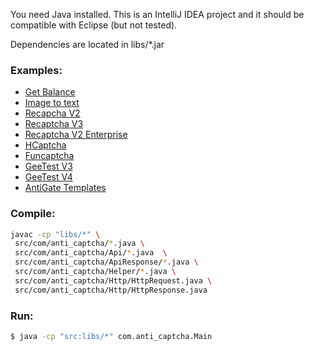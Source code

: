 You need Java installed.
This is an IntelliJ IDEA project and it should be compatible with Eclipse (but not tested).

Dependencies are located in libs/*.jar

### Examples:
- [Get Balance](https://github.com/anti-captcha/anticaptcha-java/blob/master/src/com/anti_captcha/Main.java#L481)
- [Image to text](https://github.com/anti-captcha/anticaptcha-java/blob/master/src/com/anti_captcha/Main.java#L210)
- [Recapcha V2](https://github.com/anti-captcha/anticaptcha-java/blob/master/src/com/anti_captcha/Main.java#L236)
- [Recaptcha V3](https://github.com/anti-captcha/anticaptcha-java/blob/master/src/com/anti_captcha/Main.java#L307)
- [Recaptcha V2 Enterprise](https://github.com/anti-captcha/anticaptcha-java/blob/master/src/com/anti_captcha/Main.java#L417)
- [HCaptcha](https://github.com/anti-captcha/anticaptcha-java/blob/master/src/com/anti_captcha/Main.java#L263)
- [Funcaptcha](https://github.com/anti-captcha/anticaptcha-java/blob/master/src/com/anti_captcha/Main.java#L496)
- [GeeTest V3](https://github.com/anti-captcha/anticaptcha-java/blob/master/src/com/anti_captcha/Main.java#L77)
- [GeeTest V4](https://github.com/anti-captcha/anticaptcha-java/blob/master/src/com/anti_captcha/Main.java#L113)
- [AntiGate Templates](https://github.com/anti-captcha/anticaptcha-java/blob/master/src/com/anti_captcha/Main.java#L566)



### Compile:
```bash
javac -cp "libs/*" \
 src/com/anti_captcha/*.java \
 src/com/anti_captcha/Api/*.java  \
 src/com/anti_captcha/ApiResponse/*.java \
 src/com/anti_captcha/Helper/*.java \
 src/com/anti_captcha/Http/HttpRequest.java \
 src/com/anti_captcha/Http/HttpResponse.java
```

### Run:
```bash
$ java -cp "src:libs/*" com.anti_captcha.Main
```

